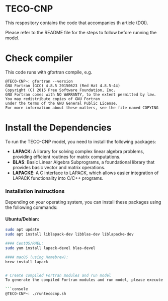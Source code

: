 # TECO-CNP

This respository contains the code that accompanies th article (DOI). 

Please refer to the README file for the steps to follow before running the model.

# Check compiler
This code runs with gfortran compile, e.g.
```console
@TECO-CNP~: gfortran --version
GNU Fortran (GCC) 4.8.5 20150623 (Red Hat 4.8.5-44)
Copyright (C) 2015 Free Software Foundation, Inc.
GNU Fortran comes with NO WARRANTY, to the extent permitted by law.
You may redistribute copies of GNU Fortran
under the terms of the GNU General Public License.
For more information about these matters, see the file named COPYING
```

# Install the Dependencies
To run the TECO-CNP model, you need to install the following packages:

- **LAPACK**: A library for solving complex linear algebra problems, providing efficient routines for matrix computations.
- **BLAS**: Basic Linear Algebra Subprograms, a foundational library that provides basic vector and matrix operations.
- **LAPACKE**: A C interface to LAPACK, which allows easier integration of LAPACK functionality into C/C++ programs.

### Installation Instructions

Depending on your operating system, you can install these packages using the following commands:

#### Ubuntu/Debian:
```bash
sudo apt update
sudo apt install liblapack-dev libblas-dev liblapacke-dev

#### CentOS/RHEL:
sudo yum install lapack-devel blas-devel

#### macOS (using Homebrew):
brew install lapack


# Create compiled Fortran modules and run model
To generate the compiled Fortran modules and run model, please execute the  runtecocnp.sh script in your terminal using the following command

```console
@TECO-CNP~: ./runtecocnp.sh
```
